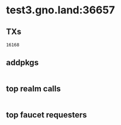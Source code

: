 # test3.gno.land:36657

## TXs
```
16168
```

## addpkgs
```
```

## top realm calls
```
```

## top faucet requesters
```
```

